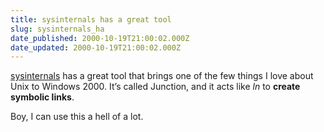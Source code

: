 ```yaml
---
title: sysinternals has a great tool
slug: sysinternals_ha
date_published: 2000-10-19T21:00:02.000Z
date_updated: 2000-10-19T21:00:02.000Z
---
```


[sysinternals](http://www.sysinternals.com/misc.htm#junction) has a great tool that brings one of the few things I love about Unix to Windows 2000. It’s called Junction, and it acts like *ln* to **create symbolic links**.

Boy, I can use this a hell of a lot.
